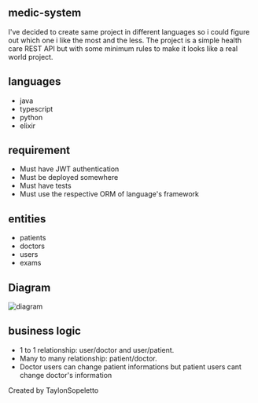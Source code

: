 ## medic-system

I've decided to create same project in different languages so i could figure out which one i like the most and the less.
The project is a simple health care REST API but with some minimum rules to make it looks like a real world project.


## languages

- java
- typescript
- python
- elixir


## requirement

- Must have JWT authentication
- Must be deployed somewhere
- Must have tests
- Must use the respective ORM of language's framework


## entities 

- patients
- doctors
- users
- exams


## Diagram

![diagram](https://github.com/TaylonSopeletto/medid-system/blob/main/images/diagram.png)


## business logic

- 1 to 1 relationship: user/doctor and user/patient.
- Many to many relationship: patient/doctor.
- Doctor users can change patient informations but patient users cant change doctor's information

Created by TaylonSopeletto